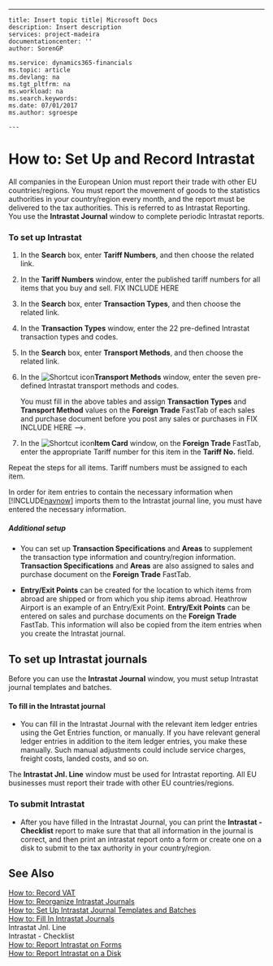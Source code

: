 ---
    title: Insert topic title| Microsoft Docs
    description: Insert description
    services: project-madeira
    documentationcenter: ''
    author: SorenGP

    ms.service: dynamics365-financials
    ms.topic: article
    ms.devlang: na
    ms.tgt_pltfrm: na
    ms.workload: na
    ms.search.keywords:
    ms.date: 07/01/2017
    ms.author: sgroespe

    ---
# How to: Set Up and Record Intrastat
All companies in the European Union must report their trade with other EU countries\/regions. You must report the movement of goods to the statistics authorities in your country\/region every month, and the report must be delivered to the tax authorities. This is referred to as Intrastat Reporting. You use the **Intrastat Journal** window to complete periodic Intrastat reports.  
  
### To set up Intrastat  
  
1.  In the **Search** box, enter **Tariff Numbers**, and then choose the related link.  
  
2.  In the **Tariff Numbers** window, enter the published tariff numbers for all items that you buy and sell. FIX INCLUDE HERE<!--[!INCLUDE[bp_fieldhelp]()] -->  
  
3.  In the **Search** box, enter **Transaction Types**, and then choose the related link.  
  
4.  In the **Transaction Types** window, enter the 22 pre-defined Intrastat transaction types and codes.  
  
5.  In the **Search** box, enter **Transport Methods**, and then choose the related link.  
  
6.  In the ![Shortcut icon](../BusinessFunctionality/OnlineMaps/media/shortcutcoldicon.gif "shortcutColdIcon")**Transport Methods** window, enter the seven pre-defined Intrastat transport methods and codes.  
  
     You must fill in the above tables and assign **Transaction Types** and **Transport Method** values on the **Foreign Trade** FastTab of each sales and purchase document before you post any sales or purchases in FIX INCLUDE HERE<!--FIX INCLUDE HERE<!--[!INCLUDE[navnow](../ApplicationDesign/includes/navnow_md.md)] --> -->.  
  
7.  In the ![Shortcut icon](../BusinessFunctionality/OnlineMaps/media/shortcutcoldicon.gif "shortcutColdIcon")**Item Card** window, on the **Foreign Trade** FastTab, enter the appropriate Tariff number for this item in the **Tariff No.** field.  
  
 Repeat the steps for all items. Tariff numbers must be assigned to each item.  
  
 In order for item entries to contain the necessary information when [!INCLUDE[navnow](../ApplicationDesign/includes/navnow_md.md)] imports them to the Intrastat journal line, you must have entered the necessary information.  
  
##### Additional setup  
  
-   You can set up **Transaction Specifications** and **Areas** to supplement the transaction type information and country\/region information. **Transaction Specifications** and **Areas** are also assigned to sales and purchase document on the **Foreign Trade** FastTab.  
  
-   **Entry\/Exit Points** can be created for the location to which items from abroad are shipped or from which you ship items abroad. Heathrow Airport is an example of an Entry\/Exit Point. **Entry\/Exit Points** can be entered on sales and purchase documents on the **Foreign Trade** FastTab. This information will also be copied from the item entries when you create the Intrastat journal.  
  
## To set up Intrastat journals  
 Before you can use the **Intrastat Journal** window, you must setup Intrastat journal templates and batches.  
  
#### To fill in the Intrastat journal  
  
-   You can fill in the Intrastat Journal with the relevant item ledger entries using the Get Entries function, or manually. If you have relevant general ledger entries in addition to the item ledger entries, you make these manually. Such manual adjustments could include service charges, freight costs, landed costs, and so on.  
  
 The **Intrastat Jnl. Line** window must be used for Intrastat reporting. All EU businesses must report their trade with other EU countries\/regions.  
  
### To submit Intrastat  
  
-   After you have filled in the Intrastat Journal, you can print the **Intrastat - Checklist** report to make sure that that all information in the journal is correct, and then print an intrastat report onto a form or create one on a disk to submit to the tax authority in your country\/region.  
  
## See Also  
 [How to: Record VAT](../Finance/how-to-record-vat.md)   
 [How to: Reorganize Intrastat Journals](../Finance/how-to-reorganize-intrastat-journals.md)   
 [How to: Set Up Intrastat Journal Templates and Batches](../Finance/how-to-set-up-intrastat-journal-templates-and-batches.md)   
 [How to: Fill In Intrastat Journals](../Finance/how-to-fill-in-intrastat-journals.md)   
 Intrastat Jnl. Line   
 Intrastat - Checklist   
 [How to: Report Intrastat on Forms](../Finance/how-to-report-intrastat-on-forms.md)   
 [How to: Report Intrastat on a Disk](../Finance/how-to-report-intrastat-on-a-disk.md)